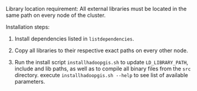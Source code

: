 Library location requirement:
All external libraries must be located in the same path on every node of the cluster.

Installation steps:

1. Install dependencies listed in `listdependencies`.

2. Copy all libraries to their respective exact paths on every other node.

3. Run the install script `installhadoopgis.sh`  to update `LD_LIBRARY_PATH`, include and lib paths, as well as to compile all binary files from the `src` directory.
execute `installhadoopgis.sh --help` to see list of available parameters.
